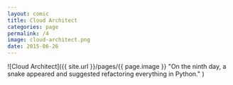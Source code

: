 ```yaml
---
layout: comic
title: Cloud Architect
categories: page
permalink: /4
image: cloud-architect.png
date: 2015-06-26
---
```


![Cloud Architect]({{ site.url }}/pages/{{ page.image }} "On the ninth day, a snake appeared and suggested refactoring everything in Python." )